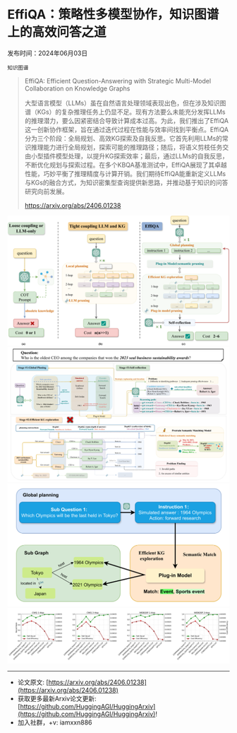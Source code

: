 # EffiQA：策略性多模型协作，知识图谱上的高效问答之道
发布时间：2024年06月03日

`知识图谱`
> EffiQA: Efficient Question-Answering with Strategic Multi-Model Collaboration on Knowledge Graphs
>
> 大型语言模型（LLMs）虽在自然语言处理领域表现出色，但在涉及知识图谱（KGs）的复杂推理任务上仍显不足。现有方法要么未能充分发挥LLMs的推理潜力，要么因紧密结合导致计算成本过高。为此，我们推出了EffiQA这一创新协作框架，旨在通过迭代过程在性能与效率间找到平衡点。EffiQA分为三个阶段：全局规划、高效KG探索及自我反思。它首先利用LLMs的常识推理能力进行全局规划，探索可能的推理路径；随后，将语义剪枝任务交由小型插件模型处理，以提升KG探索效率；最后，通过LLMs的自我反思，不断优化规划与探索过程。在多个KBQA基准测试中，EffiQA展现了其卓越性能，巧妙平衡了推理精度与计算开销。我们期待EffiQA能重新定义LLMs与KGs的融合方式，为知识密集型查询提供新思路，并推动基于知识的问答研究向前发展。
>
> https://arxiv.org/abs/2406.01238

![](https://raw.githubusercontent.com/HuggingAGI/HuggingArxiv/main/paper_images/2406.01238/x1.png)
![](https://raw.githubusercontent.com/HuggingAGI/HuggingArxiv/main/paper_images/2406.01238/x2.png)
![](https://raw.githubusercontent.com/HuggingAGI/HuggingArxiv/main/paper_images/2406.01238/x3.png)
![](https://raw.githubusercontent.com/HuggingAGI/HuggingArxiv/main/paper_images/2406.01238/myplot.png)

<hr />

- 论文原文: [https://arxiv.org/abs/2406.01238](https://arxiv.org/abs/2406.01238)
- 获取更多最新Arxiv论文更新: [https://github.com/HuggingAGI/HuggingArxiv](https://github.com/HuggingAGI/HuggingArxiv)!
- 加入社群，+v: iamxxn886